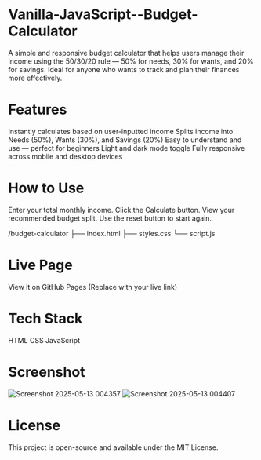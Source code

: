 # Vanilla-JavaScript--Budget-Calculator
A simple and responsive budget calculator that helps users manage their income using the 50/30/20 rule — 50% for needs, 30% for wants, and 20% for savings. Ideal for anyone who wants to track and plan their finances more effectively.

 # Features
 Instantly calculates based on user-inputted income
 Splits income into Needs (50%), Wants (30%), and Savings (20%)
 Easy to understand and use — perfect for beginners
 Light and dark mode toggle
 Fully responsive across mobile and desktop devices

# How to Use
Enter your total monthly income.
Click the Calculate button.
View your recommended budget split.
Use the reset button to start again.

/budget-calculator
├── index.html
├── styles.css
└── script.js

# Live Page
View it on GitHub Pages (Replace with your live link)

# Tech Stack
HTML
CSS
JavaScript

# Screenshot
![Screenshot 2025-05-13 004357](https://github.com/user-attachments/assets/b62fa3f8-686f-4b68-aa06-60e0af7e59c8)
![Screenshot 2025-05-13 004407](https://github.com/user-attachments/assets/69b3321e-8a2a-4456-97fd-c3b5da8e2e03)

# License
This project is open-source and available under the MIT License.

